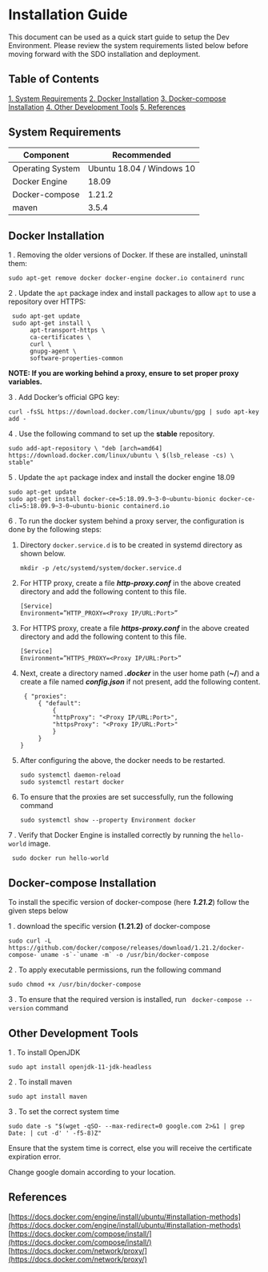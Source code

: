 
# Installation Guide
This document can be used as a quick start guide to setup the Dev Environment. Please review the system requirements listed below before moving forward with the SDO installation and deployment.
## Table of Contents
[1. System Requirements](#system-requirements)
[2. Docker Installation](#docker-installation)
[3. Docker-compose Installation](#docker-compose-installation)
[4. Other Development Tools](#other-development-tools)
[5. References](#references)

## System Requirements

| Component | Recommended |
|------- |------|
| Operating System | Ubuntu 18.04 / Windows 10 |
| Docker Engine | 18.09 |
| Docker-compose | 1.21.2 |
| maven | 3.5.4 |

## Docker Installation
1 . Removing the older versions of Docker. If these are installed, uninstall them:
```
sudo apt-get remove docker docker-engine docker.io containerd runc
```
2 . Update the `apt` package index and install packages to allow `apt` to use a repository over HTTPS:
```
 sudo apt-get update
 sudo apt-get install \
      apt-transport-https \
      ca-certificates \
      curl \
      gnupg-agent \
      software-properties-common
```

**NOTE: If you are working behind a proxy, ensure to set proper proxy variables.**

3 . Add Docker’s official GPG key:
```
curl -fsSL https://download.docker.com/linux/ubuntu/gpg | sudo apt-key add -
```
4 . Use the following command to set up the **stable** repository.
```
sudo add-apt-repository \ "deb [arch=amd64] https://download.docker.com/linux/ubuntu \ $(lsb_release -cs) \ stable"
```
5 . Update the `apt` package index and install the docker engine 18.09
```
sudo apt-get update
sudo apt-get install docker-ce=5:18.09.9~3-0~ubuntu-bionic docker-ce-cli=5:18.09.9~3-0~ubuntu-bionic containerd.io
```
6 . To run the docker system behind a proxy server, the configuration is done by the following steps:

 1. Directory `docker.service.d` is to be created in systemd directory as shown below.

    `mkdir -p /etc/systemd/system/docker.service.d`

2. For HTTP proxy, create a file **_http-proxy.conf_** in the above created directory and add the following content to this file.
	```
	[Service]
	Environment=”HTTP_PROXY=<Proxy IP/URL:Port>”
	```
3. For HTTPS proxy, create a file **_https-proxy.conf_** in the above created directory and add the following content to this file.
	```
	[Service]
	Environment=”HTTPS_PROXY=<Proxy IP/URL:Port>”
	```
4. Next, create a directory named **_.docker_** in the user home path (**~/**) and a create a file named **_config.json_** if not present, add the following content.

	```
	 { "proxies":
		 { "default":
			 {
			 "httpProxy": "<Proxy IP/URL:Port>",
			 "httpsProxy": "<Proxy IP/URL:Port>"
			 }
		 }
	}
	```
5. After configuring the above, the docker needs to be restarted.

	```
	sudo systemctl daemon-reload
	sudo systemctl restart docker
	```
6. To ensure that the proxies are set successfully, run the following command

	`sudo systemctl show --property Environment docker`

7 . Verify that Docker Engine is installed correctly by running the `hello-world` image.

	 sudo docker run hello-world

## Docker-compose Installation
To install the specific version of docker-compose (here **_1.21.2_**) follow the given steps below

1 . download the specific version **(1.21.2)** of docker-compose
```
sudo curl -L https://github.com/docker/compose/releases/download/1.21.2/docker-compose-`uname -s`-`uname -m` -o /usr/bin/docker-compose
```
2 . To apply executable permissions, run the following command
```
sudo chmod +x /usr/bin/docker-compose
```
3 . To ensure that the required version is installed, run ` docker-compose --version` command

## Other Development Tools

1 . To install OpenJDK

  `sudo apt install openjdk-11-jdk-headless`

2 . To install maven

  `sudo apt install maven`

3 . To set the correct system time

  ```
  sudo date -s "$(wget -qSO- --max-redirect=0 google.com 2>&1 | grep Date: | cut -d' ' -f5-8)Z"
  ```
  Ensure that the system time is correct, else you will receive the certificate expiration error.
  
  Change google domain according to your location.

## References

[https://docs.docker.com/engine/install/ubuntu/#installation-methods](https://docs.docker.com/engine/install/ubuntu/#installation-methods)
[https://docs.docker.com/compose/install/](https://docs.docker.com/compose/install/)
[https://docs.docker.com/network/proxy/](https://docs.docker.com/network/proxy/)
